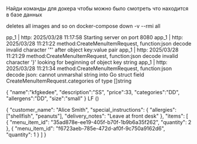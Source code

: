 Найди команды для докера чтобы можно было смотреть что находится в базе данных

deletes all images and so on 
docker-compose down -v --rmi all

pp_1 | http: 2025/03/28 11:17:58 Starting server on port 8080 app_1 | http: 2025/03/28 11:21:22 method:CreateMenuItemRequest, function:json decode invalid character '"' after object key:value pair app_1 | http: 2025/03/28 11:21:29 method:CreateMenuItemRequest, function:json decode invalid character '}' looking for beginning of object key string app_1 | http: 2025/03/28 11:21:34 method:CreateMenuItemRequest, function:json decode json: cannot unmarshal string into Go struct field CreateMenuItemRequest.categories of type []string

{ "name":"kfgkedee", "description":"SS", "price":33, "categories":"DD", "allergens":"DD", "size":"small" }
LF ()

{
  "customer_name": "Alice Smith",
  "special_instructions": {
    "allergies": ["shellfish", "peanuts"],
    "delivery_notes": "Leave at front desk"
  },
  "items": [
    {
      "menu_item_id": "35ad878e-ee19-405f-b70f-1b9b6a35f262",
      "quantity": 2
    },
    {
      "menu_item_id": "f6723aeb-785e-472d-af0f-9c750a9162d6",
      "quantity": 1
    }
  ]
}